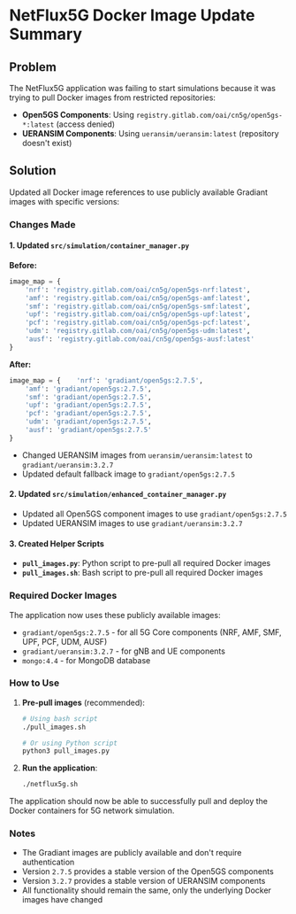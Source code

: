 # NetFlux5G Docker Image Update Summary

## Problem
The NetFlux5G application was failing to start simulations because it was trying to pull Docker images from restricted repositories:
- **Open5GS Components**: Using `registry.gitlab.com/oai/cn5g/open5gs-*:latest` (access denied)
- **UERANSIM Components**: Using `ueransim/ueransim:latest` (repository doesn't exist)

## Solution
Updated all Docker image references to use publicly available Gradiant images with specific versions:

### Changes Made

#### 1. Updated `src/simulation/container_manager.py`
**Before:**
```python
image_map = {
    'nrf': 'registry.gitlab.com/oai/cn5g/open5gs-nrf:latest',
    'amf': 'registry.gitlab.com/oai/cn5g/open5gs-amf:latest', 
    'smf': 'registry.gitlab.com/oai/cn5g/open5gs-smf:latest',
    'upf': 'registry.gitlab.com/oai/cn5g/open5gs-upf:latest',
    'pcf': 'registry.gitlab.com/oai/cn5g/open5gs-pcf:latest',
    'udm': 'registry.gitlab.com/oai/cn5g/open5gs-udm:latest',
    'ausf': 'registry.gitlab.com/oai/cn5g/open5gs-ausf:latest'
}
```

**After:**
```python
image_map = {    'nrf': 'gradiant/open5gs:2.7.5',
    'amf': 'gradiant/open5gs:2.7.5', 
    'smf': 'gradiant/open5gs:2.7.5',
    'upf': 'gradiant/open5gs:2.7.5',
    'pcf': 'gradiant/open5gs:2.7.5',
    'udm': 'gradiant/open5gs:2.7.5',
    'ausf': 'gradiant/open5gs:2.7.5'
}
```

- Changed UERANSIM images from `ueransim/ueransim:latest` to `gradiant/ueransim:3.2.7`
- Updated default fallback image to `gradiant/open5gs:2.7.5`

#### 2. Updated `src/simulation/enhanced_container_manager.py`
- Updated all Open5GS component images to use `gradiant/open5gs:2.7.5`
- Updated UERANSIM images to use `gradiant/ueransim:3.2.7`

#### 3. Created Helper Scripts
- **`pull_images.py`**: Python script to pre-pull all required Docker images
- **`pull_images.sh`**: Bash script to pre-pull all required Docker images

### Required Docker Images
The application now uses these publicly available images:
- `gradiant/open5gs:2.7.5` - for all 5G Core components (NRF, AMF, SMF, UPF, PCF, UDM, AUSF)
- `gradiant/ueransim:3.2.7` - for gNB and UE components
- `mongo:4.4` - for MongoDB database

### How to Use
1. **Pre-pull images** (recommended):
   ```bash
   # Using bash script
   ./pull_images.sh
   
   # Or using Python script
   python3 pull_images.py
   ```

2. **Run the application**:
   ```bash
   ./netflux5g.sh
   ```

The application should now be able to successfully pull and deploy the Docker containers for 5G network simulation.

### Notes
- The Gradiant images are publicly available and don't require authentication
- Version `2.7.5` provides a stable version of the Open5GS components
- Version `3.2.7` provides a stable version of UERANSIM components
- All functionality should remain the same, only the underlying Docker images have changed
